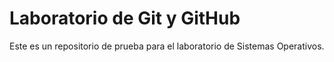 # Laboratorio de Git y GitHub
Este es un repositorio de prueba para el laboratorio de Sistemas Operativos.